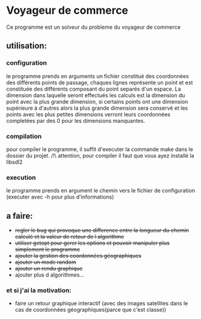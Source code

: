 # Voyageur de commerce
Ce programme est un solveur du probleme du voyageur de commerce
## utilisation:
### configuration
le programme prends en arguments un fichier constitué des coordonnées des différents points de passage, chaques lignes représente un point et est constituée des différents composant du point separés d'un espace. La dimension dans laquelle seront effectués les calculs est la dimension du point avec la plus grande dimension, si certains points ont une dimension supérieure à d'autres alors la plus grande dimension sera conservé et les points avec les plus petites dimensions verront leurs coordonnées completées par des 0 pour les dimensions manquantes.
### compilation
pour compiler le programme, il suffit d'executer la commande make dans le dossier du projet.
/!\ attention, pour compiler il faut que vous ayez installé la libsdl2
### execution
le programme prends en argument le chemin vers le fichier de configuration (executer avec -h pour plus d'informations)

## a faire:
* ~~regler le bug qui provoque une difference entre la longueur du chemin calculé et la valeur de retour de l algorithme~~
* ~~utiliser getopt pour gerer les options et pouvoir manipuler plus simplement le programme~~
* ~~ajouter la gestion des coordonnées géographiques~~
* ~~ajouter un mode random~~  
* ~~ajouter un rendu graphique~~  
* ajouter plus d algorithmes...

### et si j'ai la motivation:
* faire un retour graphique interactif (avec des images satellites dans le cas de coordonnées géographiques(parce que c'est classe))